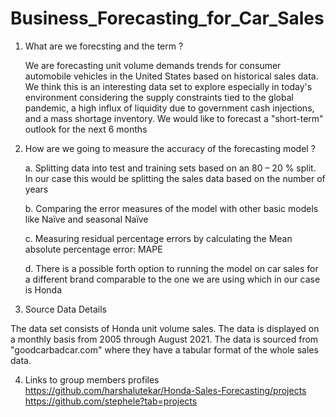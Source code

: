 # Business_Forecasting_for_Car_Sales

1. What are we forecsting and the term ?

     We are forecasting unit volume demands trends for consumer automobile vehicles in the United States based on historical sales data. We think this is an interesting data set to explore especially in today's environment considering the supply constraints tied to the global pandemic, a high influx of liquidity due to government cash injections, and a mass shortage inventory. We would like to forecast a "short-term" outlook for the next 6 months

2. How are we going to measure the accuracy of the forecasting model ? 

     a. Splitting data into test and training sets based on an 80 – 20 % split. In our case this would be splitting the sales data based on the number of years
     
     b. Comparing the error measures of the model with other basic models like Naïve and seasonal Naïve
     
     c. Measuring residual percentage errors by calculating the Mean absolute percentage error: MAPE
     
     d. There is a possible forth option to running the model on car sales for a different brand comparable to the one we are using which in our case is Honda 

3. Source Data Details 

The data set consists of Honda unit volume sales. The data is displayed on a monthly basis from 2005 through August 2021. The data is sourced from "goodcarbadcar.com" where they have a tabular format of the whole sales data.

4. Links to group members profiles
https://github.com/harshalutekar/Honda-Sales-Forecasting/projects
https://github.com/stephele?tab=projects
